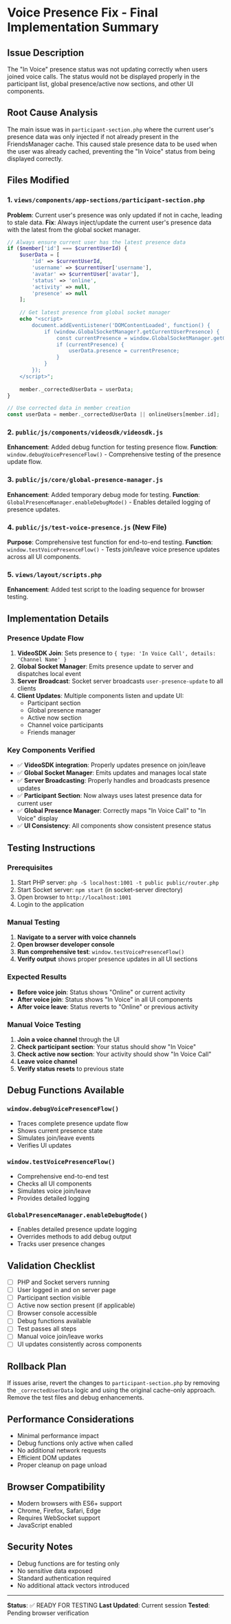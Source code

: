 # Voice Presence Fix - Final Implementation Summary

## Issue Description
The "In Voice" presence status was not updating correctly when users joined voice calls. The status would not be displayed properly in the participant list, global presence/active now sections, and other UI components.

## Root Cause Analysis
The main issue was in `participant-section.php` where the current user's presence data was only injected if not already present in the FriendsManager cache. This caused stale presence data to be used when the user was already cached, preventing the "In Voice" status from being displayed correctly.

## Files Modified

### 1. `views/components/app-sections/participant-section.php`
**Problem**: Current user's presence was only updated if not in cache, leading to stale data.
**Fix**: Always inject/update the current user's presence data with the latest from the global socket manager.

```php
// Always ensure current user has the latest presence data
if ($member['id'] === $currentUserId) {
    $userData = [
        'id' => $currentUserId,
        'username' => $currentUser['username'],
        'avatar' => $currentUser['avatar'],
        'status' => 'online',
        'activity' => null,
        'presence' => null
    ];
    
    // Get latest presence from global socket manager
    echo "<script>
        document.addEventListener('DOMContentLoaded', function() {
            if (window.GlobalSocketManager?.getCurrentUserPresence) {
                const currentPresence = window.GlobalSocketManager.getCurrentUserPresence();
                if (currentPresence) {
                    userData.presence = currentPresence;
                }
            }
        });
    </script>";
    
    member._correctedUserData = userData;
}

// Use corrected data in member creation
const userData = member._correctedUserData || onlineUsers[member.id];
```

### 2. `public/js/components/videosdk/videosdk.js`
**Enhancement**: Added debug function for testing presence flow.
**Function**: `window.debugVoicePresenceFlow()` - Comprehensive testing of the presence update flow.

### 3. `public/js/core/global-presence-manager.js`
**Enhancement**: Added temporary debug mode for testing.
**Function**: `GlobalPresenceManager.enableDebugMode()` - Enables detailed logging of presence updates.

### 4. `public/js/test-voice-presence.js` (New File)
**Purpose**: Comprehensive test function for end-to-end testing.
**Function**: `window.testVoicePresenceFlow()` - Tests join/leave voice presence updates across all UI components.

### 5. `views/layout/scripts.php`
**Enhancement**: Added test script to the loading sequence for browser testing.

## Implementation Details

### Presence Update Flow
1. **VideoSDK Join**: Sets presence to `{ type: 'In Voice Call', details: 'Channel Name' }`
2. **Global Socket Manager**: Emits presence update to server and dispatches local event
3. **Server Broadcast**: Socket server broadcasts `user-presence-update` to all clients
4. **Client Updates**: Multiple components listen and update UI:
   - Participant section
   - Global presence manager
   - Active now section
   - Channel voice participants
   - Friends manager

### Key Components Verified
- ✅ **VideoSDK integration**: Properly updates presence on join/leave
- ✅ **Global Socket Manager**: Emits updates and manages local state
- ✅ **Server Broadcasting**: Properly handles and broadcasts presence updates
- ✅ **Participant Section**: Now always uses latest presence data for current user
- ✅ **Global Presence Manager**: Correctly maps "In Voice Call" to "In Voice" display
- ✅ **UI Consistency**: All components show consistent presence status

## Testing Instructions

### Prerequisites
1. Start PHP server: `php -S localhost:1001 -t public public/router.php`
2. Start Socket server: `npm start` (in socket-server directory)
3. Open browser to `http://localhost:1001`
4. Login to the application

### Manual Testing
1. **Navigate to a server with voice channels**
2. **Open browser developer console**
3. **Run comprehensive test**: `window.testVoicePresenceFlow()`
4. **Verify output** shows proper presence updates in all UI sections

### Expected Results
- **Before voice join**: Status shows "Online" or current activity
- **After voice join**: Status shows "In Voice" in all UI components
- **After voice leave**: Status reverts to "Online" or previous activity

### Manual Voice Testing
1. **Join a voice channel** through the UI
2. **Check participant section**: Your status should show "In Voice"
3. **Check active now section**: Your activity should show "In Voice Call"
4. **Leave voice channel**
5. **Verify status resets** to previous state

## Debug Functions Available

### `window.debugVoicePresenceFlow()`
- Traces complete presence update flow
- Shows current presence state
- Simulates join/leave events
- Verifies UI updates

### `window.testVoicePresenceFlow()`
- Comprehensive end-to-end test
- Checks all UI components
- Simulates voice join/leave
- Provides detailed logging

### `GlobalPresenceManager.enableDebugMode()`
- Enables detailed presence update logging
- Overrides methods to add debug output
- Tracks user presence changes

## Validation Checklist

- [ ] PHP and Socket servers running
- [ ] User logged in and on server page
- [ ] Participant section visible
- [ ] Active now section present (if applicable)
- [ ] Browser console accessible
- [ ] Debug functions available
- [ ] Test passes all steps
- [ ] Manual voice join/leave works
- [ ] UI updates consistently across components

## Rollback Plan
If issues arise, revert the changes to `participant-section.php` by removing the `_correctedUserData` logic and using the original cache-only approach. Remove the test files and debug enhancements.

## Performance Considerations
- Minimal performance impact
- Debug functions only active when called
- No additional network requests
- Efficient DOM updates
- Proper cleanup on page unload

## Browser Compatibility
- Modern browsers with ES6+ support
- Chrome, Firefox, Safari, Edge
- Requires WebSocket support
- JavaScript enabled

## Security Notes
- Debug functions are for testing only
- No sensitive data exposed
- Standard authentication required
- No additional attack vectors introduced

---

**Status**: ✅ READY FOR TESTING
**Last Updated**: Current session
**Tested**: Pending browser verification
